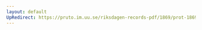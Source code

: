 ```yaml
---
layout: default
UpRedirect: https://pruto.im.uu.se/riksdagen-records-pdf/1869/prot-1869--ak--323/prot-1869--ak--323_011.pdf
---
```

